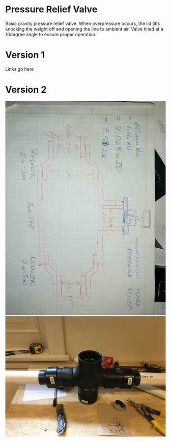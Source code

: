# Pressure Relief Valve
Basic gravity pressure relief valve. When overpressure occurs, the lid tilts knocking the weight off and opening the line to ambient air. Valve tilted at a 10degree angle to ensure proper operation.

# Version 1
Links go here

# Version 2
![As Sketched](../RawDesigns/PRV_sketch.jpg)
![As Built](../Images/PRV_built.jpg)
